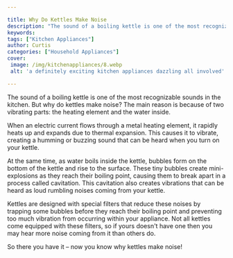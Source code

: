```yaml
---

title: Why Do Kettles Make Noise
description: "The sound of a boiling kettle is one of the most recognizable sounds in the kitchen. But why do kettles make noise? The main reaso...learn more about it now"
keywords: 
tags: ["Kitchen Appliances"]
author: Curtis
categories: ["Household Appliances"]
cover: 
 image: /img/kitchenappliances/8.webp
 alt: 'a definitely exciting kitchen appliances dazzling all involved'

---
```


The sound of a boiling kettle is one of the most recognizable sounds in the kitchen. But why do kettles make noise? The main reason is because of two vibrating parts: the heating element and the water inside. 

When an electric current flows through a metal heating element, it rapidly heats up and expands due to thermal expansion. This causes it to vibrate, creating a humming or buzzing sound that can be heard when you turn on your kettle. 

At the same time, as water boils inside the kettle, bubbles form on the bottom of the kettle and rise to the surface. These tiny bubbles create mini-explosions as they reach their boiling point, causing them to break apart in a process called cavitation. This cavitation also creates vibrations that can be heard as loud rumbling noises coming from your kettle. 

Kettles are designed with special filters that reduce these noises by trapping some bubbles before they reach their boiling point and preventing too much vibration from occurring within your appliance. Not all kettles come equipped with these filters, so if yours doesn't have one then you may hear more noise coming from it than others do. 

So there you have it – now you know why kettles make noise!
